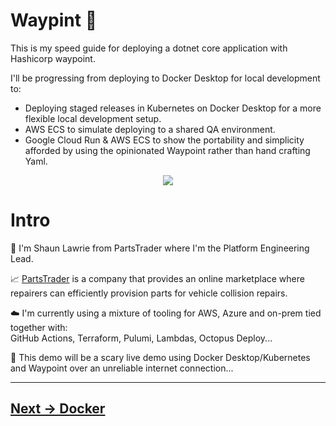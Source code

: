 # Waypint 🍺

This is my speed guide for deploying a dotnet core application with Hashicorp waypoint.  

I'll be progressing from deploying to Docker Desktop for local development to:
 - Deploying staged releases in Kubernetes on Docker Desktop for a more flexible local development setup.
 - AWS ECS to simulate deploying to a shared QA environment.
 - Google Cloud Run & AWS ECS to show the portability and simplicity afforded by using the opinionated Waypoint rather than hand crafting Yaml.

<p align="center">
  <img src="https://user-images.githubusercontent.com/13159458/203877303-06a91c2d-3791-4f1e-961a-7fdf3e7bdfad.png" />
</p>

# Intro
👋 I'm Shaun Lawrie from PartsTrader where I'm the Platform Engineering Lead.  

📈 [PartsTrader](https://www.partstrader.tech/) is a company that provides an online marketplace where repairers can efficiently provision parts for vehicle collision repairs.  

☁️ I'm currently using a mixture of tooling for AWS, Azure and on-prem tied together with:  
   GitHub Actions, Terraform, Pulumi, Lambdas, Octopus Deploy...   

🐋 This demo will be a scary live demo using Docker Desktop/Kubernetes and Waypoint over an unreliable internet connection...   

<hr />  

## [Next -> Docker](STAGE-1.md)
